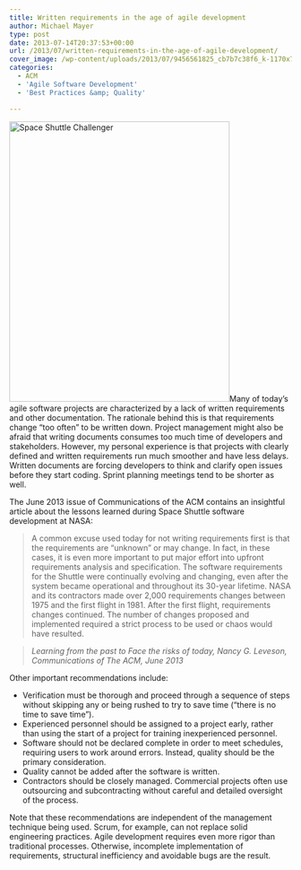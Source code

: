 ```yaml
---
title: Written requirements in the age of agile development
author: Michael Mayer
type: post
date: 2013-07-14T20:37:53+00:00
url: /2013/07/written-requirements-in-the-age-of-agile-development/
cover_image: /wp-content/uploads/2013/07/9456561825_cb7b7c38f6_k-1170x772.jpg
categories:
  - ACM
  - 'Agile Software Development'
  - 'Best Practices &amp; Quality'

---
```

[<img class="alignright size-medium wp-image-2644" alt="Space Shuttle Challenger" src="/wp-content/uploads/2013/07/Challenger1983-393x500.jpg" width="393" height="500" srcset="/wp-content/uploads/2013/07/Challenger1983-393x500.jpg 393w, /wp-content/uploads/2013/07/Challenger1983.jpg 600w" sizes="(max-width: 393px) 100vw, 393px" />][1]Many of today&#8217;s agile software projects are characterized by a lack of written requirements and other documentation. The rationale behind this is that requirements change &#8220;too often&#8221; to be written down. Project management might also be afraid that writing documents consumes too much time of developers and stakeholders. However, my personal experience is that projects with clearly defined and written requirements run much smoother and have less delays. Written documents are forcing developers to think and clarify open issues before they start coding. Sprint planning meetings tend to be shorter as well.

The June 2013 issue of Communications of the ACM contains an insightful article about the lessons learned during Space Shuttle software development at NASA:

> A common excuse used today for not writing requirements first is that the requirements are “unknown” or may change. In fact, in these cases, it is even more important to put major effort into upfront requirements analysis and specification. The software requirements for the Shuttle were continually evolving and changing, even after the system became operational and throughout its 30-year lifetime. NASA and its contractors made over 2,000 requirements changes between 1975 and the first flight in 1981. After the first flight, requirements changes continued. The number of changes proposed and implemented required a strict process to be used or chaos would have resulted.
  
> <cite>Learning from the past to Face the risks of today, Nancy G. Leveson, Communications of The ACM, June 2013</cite>

Other important recommendations include:

  * Verification must be thorough and proceed through a sequence of steps without skipping any or being rushed to try to save time (&#8220;there is no time to save time&#8221;).
  * Experienced personnel should be assigned to a project early, rather than using the start of a project for training inexperienced personnel.
  * Software should not be declared complete in order to meet schedules, requiring users to work around errors. Instead, quality should be the primary consideration.
  * Quality cannot be added after the software is written.
  * Contractors should be closely managed. Commercial projects often use outsourcing and subcontracting without careful and detailed oversight of the process.

Note that these recommendations are independent of the management technique being used. Scrum, for example, can not replace solid engineering practices. Agile development requires even more rigor than traditional processes. Otherwise, incomplete implementation of requirements, structural inefficiency and avoidable bugs are the result.

 [1]: /wp-content/uploads/2013/07/Challenger1983.jpg